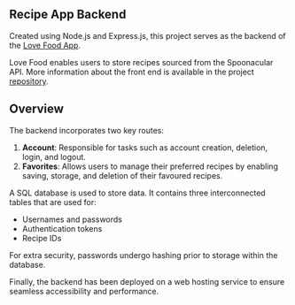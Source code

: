 ## Recipe App Backend

Created using Node.js and Express.js, this project serves as the backend of the [Love Food App](https://lovefoodapp.co.uk/).

Love Food enables users to store recipes sourced from the Spoonacular API. More information about the front end is available in the project [repository](https://github.com/letizia-sorrentino/recipe-app-project).

## Overview
The backend incorporates two key routes:

1. **Account**: Responsible for tasks such as account creation, deletion, login, and logout.
2. **Favorites**: Allows users to manage their preferred recipes by enabling saving, storage, and deletion of their favoured recipes.

A SQL database is used to store data. It contains three interconnected tables that are used for:

- Usernames and passwords
- Authentication tokens
- Recipe IDs

For extra security, passwords undergo hashing prior to storage within the database.

Finally, the backend has been deployed on a web hosting service to ensure seamless accessibility and performance.
